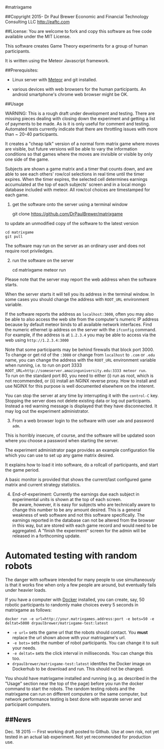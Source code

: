 #matrixgame 

##Copyright 2015- Dr Paul Brewer Economic and Financial Technology Consulting LLC http://eaftc.com

##License: You are welcome to fork and copy this software as free code available under the MIT License.

This software creates Game Theory experiments for a group of human participants.  

It is written using the Meteor Javascript framework.

##Prerequisites:

 * Linux server with [Meteor](https://install.meteor.com) and git installed.

 * various devices with web browsers for the human participants. An android smartphone's chrome web browser might be OK.  

##Usage

WARNING: This is a rough draft under development and testing. There are missing pieces dealing with closing down the experiment and getting a list of payments to be made.  As is it is only useful for comment and testing.  Automated
tests currently indicate that there are throttling issues with more than ~ 20-40 participants.  

It creates a "cheap talk" version of a normal form matrix game where moves are visible, but future versions will be able to vary the information conditions
so that games where the moves are invisible or visible by only one side of the game. 

Subjects are shown a game matrix and a timer that counts down, and are able to see each others' row/col selections in real time until
the timer expires. When the timer expires, the selected cell determines earnings accumulated at the top of each subjects' screen
and in a local mongo database included with meteor. All row/col choices are timestamped for each game.  

1. get the software onto the server using a terminal window

    git clone https://github.com/DrPaulBrewer/matrixgame

 to update an unmodified copy of the software to the latest version

    cd matrixgame 
    git pull 

 The software may run on the server as an ordinary user and does not require root priviledges.

2. run the software on the server

    cd matrixgame
    meteor run 

 Please note that the server may report the web address when the software starts.  

 When the server starts it will tell you its address in the terminal window.  In some cases you should change the address with `ROOT_URL` environment variable.  

 If the software reports the address as `localhost:3000`, often you may also be able to also access the web site from the computer's
 numeric IP address because by default meteor binds to all available network interfaces.  Find the numeric ethernet ip address on the server with the `ifconfig` command.  
 For example, if the address is at `1.2.3.4` you may be able to access via the web using `http://1.2.3.4:3000`  

 Note that some participants may be behind firewalls that block port 3000. To change or get rid of the `:3000` or change from `localhost` to `.com` or `.edu` name, 
 you can change the address with the `ROOT_URL` environment variable when running, i.e. to run on port 3333 `ROOT_URL=http://someserver.amazinguniversity.edu:3333 meteor run`.  
 To run on the standard port 80, you need to either (i) run as root, which is not recommended, or (ii) install an NGINX  reverse proxy.  How to install and use NGINX for this purpose
 is well documented elsewhere on the interent.  

 You can stop the server at any time by interrupting it with the `control-C` key.  Stopping the server does not
delete existing data or log out participants.  Instead a red warning message is displayed that they have disconnected.
 It may log out the experiment administrator.

3. From a web browser login to the software with user `adm` and password `adm`.

 This is horribly insecure, of course, and the software will be updated soon where you choose a password when starting the server.

 The experiment administrator page provides an example configuration file which you can use to set up any game matrix desired.

 It explains how to load it into software, do a rollcall of participants, and start the game period. 

 A basic monitor is provided that shows the current/last configured game matrix and current strategy statistics. 

4. End-of-experiment: Currently the earnings due each subject in experimental units is shown at the top of each screen.  
 Be aware, however, it is easy for subjects who are technically aware to change this number to be any amount desired.  This is a general
 weakness of web software and not this software specifically.  The earnings reported in the database can not be altered from the browser
 in this way, but are stored with each game record and would need to be aggregated.  A "finish the experiment" screen for the admin
 will be released in a forthcoming update.

# Automated testing with random robots

The danger with software intended for many people to use simultaneously is that it works fine when only a few people are around, but eventually fails under heavier loads.  

If you have a computer with [Docker](https://docs.docker.com/engine/installation/) installed, you can create, say, 50 robotic participants to randomly make choices every 5 seconds in matrixgame as follows:

    docker run -e url=http://your.matrixgames.address:port -e bots=50 -e deltat=5000 drpaulbrewer/matrixgame-test:latest
    
 * `-e url=` sets the game url that the robots should contact. You **must** replace the url shown above with your matrixgame's url.
 * `-e bots=` sets the number of robot participants. You can change it to suit your needs.
 * `-e deltat=` sets the click interval in milliseconds.  You can change this too.
 * `drpaulbrewer/matrixgame-test:latest` identifes the Docker image on Dockerhub to be download and run.  This should not be changed.
 
You should have matrixgame installed and running (e.g. as described in the "Usage" section near the top of the page) before you run the docker command to start the robots.  The random testing robots and the matrixgame can run on different computers or the same computer, but network performance testing is best done with separate server and participant computers.  

##News
-----
 Dec. 18 2015 -- First working draft posted to Github. Use at own risk, not yet tested in an actual lab experiment. Not yet recommended for production use.
